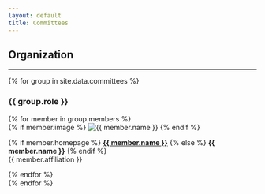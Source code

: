 ```yaml
---
layout: default
title: Committees
---
```




## Organization
---

{% for group in site.data.committees %}
<h3 class="role-title">{{ group.role }}</h3>

<div class="committee-group">
  {% for member in group.members %}
    <div class="committee-member">
      {% if member.image %}
        <img src="{{ member.image }}" alt="{{ member.name }}" class="committee-photo">
      {% endif %}
      <p>
        {% if member.homepage %}
          <a href="{{ member.homepage }}"><strong>{{ member.name }}</strong></a>
        {% else %}
          <strong>{{ member.name }}</strong>
        {% endif %}
        <br>
        <span class="affiliation">{{ member.affiliation }}</span>
      </p>
    </div>
  {% endfor %}
</div>
{% endfor %}




<!-- ### Local Arrangements
- TBA

## Program Committee
- TBA -->

